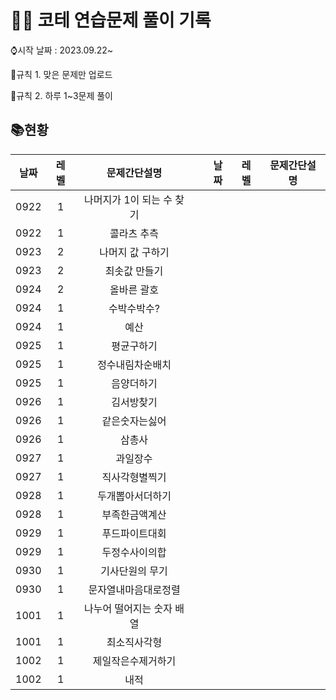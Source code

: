 # 👩‍💻 코테 연습문제 풀이 기록

⌚시작 날짜 : 2023.09.22~

📌규칙 1. 맞은 문제만 업로드

📌규칙 2. 하루 1~3문제 풀이

## 📚현황

| 날짜 | 레벨 |       문제간단설명        |     | 날짜 | 레벨 | 문제간단설명 |
| :--: | :--: | :-----------------------: | -| ---- | ---- | ------------ |
| 0922 |  1   | 나머지가 1이 되는 수 찾기 | |       |       |               |
| 0922 |  1   |        콜라츠 추측        | |       |       |               |
| 0923 |  2   |     나머지 값 구하기      | |       |       |               |
| 0923 |  2   |       최솟값 만들기       | |       |       |               |
| 0924 |  2   |        올바른 괄호        | |       |       |               |
| 0924 |  1   |        수박수박수?        | |       |       |               |
| 0924 |  1   |           예산            | |       |       |               |
| 0925 |  1   |        평균구하기         | |       |       |               |
| 0925 |  1   |     정수내림차순배치      | |       |       |               |
| 0925 |  1   |        음양더하기         | |       |       |               |
| 0926 |  1   |        김서방찾기         | |       |       |               |
| 0926 |  1   |      같은숫자는싫어       | |       |       |               |
| 0926 |  1   |          삼총사           | |       |       |               |
| 0927 |  1   |         과일장수          | |       |       |               |
| 0927 |  1   |      직사각형별찍기       | |       |       |               |
| 0928 |  1   |     두개뽑아서더하기      | |       |       |               |
| 0928 |  1   |      부족한금액계산       | |       |       |               |
| 0929 |  1   |      푸드파이트대회       | |       |       |               |
| 0929 |  1   |      두정수사이의합       | |       |       |               |
| 0930 |  1   |      기사단원의 무기      | |       |       |               |
| 0930 |  1   |   문자열내마음대로정렬    | |       |       |               |
| 1001 |  1   | 나누어 떨어지는 숫자 배열 | |       |       |               |
| 1001 |  1   |       최소직사각형        | |       |       |               |
| 1002 |  1   |    제일작은수제거하기     | |       |       |               |
| 1002 |  1   |    내적     | |       |       |               |
